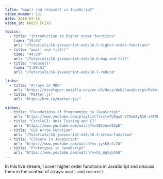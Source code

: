 ```yaml
---
title: "map() and reduce() in JavaScript"
video_number: 121
date: 2018-02-16
video_id: kWoZ9_ECZxQ

topics:
  - title: "Introduction to higher order functions"
    time: "19:04"
    url: "/Tutorials/16-javascript-es6/16.5-higher-order-functions"
  - title: "map() and fill()"
    time: "44:00"
    url: "/Tutorials/16-javascript-es6/16.6-map-and-fill"
  - title: "reduce()"
    time: "1:09:53"
    url: "/Tutorials/16-javascript-es6/16.7-reduce"

links:
  - title: "Arrays on MDN"
    url: "https://developer.mozilla.org/en-US/docs/Web/JavaScript/Reference/Global_Objects/Array"
  - title: "Matter.js"
    url: "http://brm.io/matter-js/"

videos:
  - title: "Foundations of Programming in JavaScript"
    url: "https://www.youtube.com/playlist?list=PLRqwX-V7Uu6Zy51Q-x9tMWIv9cueOFTFA"
  - title: "CircleCI: Unit Testing and CI"
    url: "https://www.youtube.com/watch?v=CB7vnoXI0pE"
  - title: "ES6 Arrow Function"
    url: "/Tutorials/16-javascript-es6/16.3-arrow-function"
  - title: "Closure in JavaScript"
    url: "https://www.youtube.com/watch?v=-jysK0nlz7A"
  - title: "Prototypes in JavaScript"
    url: "https://www.youtube.com/watch?v=hS_WqkyUah8"
---
```


In this live stream, I cover higher order functions in JavaScript and discuss them in the context of arrays: `map()` and `reduce()`.
